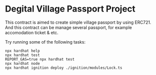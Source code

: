 # Degital Village Passport Project

This contract is aimed to create simple village passport by using ERC721.
And this contract can be manage several passport, for example accomodation ticket & etc.

Try running some of the following tasks:

```shell
npx hardhat help
npx hardhat test
REPORT_GAS=true npx hardhat test
npx hardhat node
npx hardhat ignition deploy ./ignition/modules/Lock.ts
```
